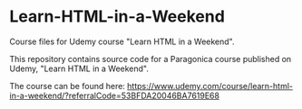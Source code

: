 # Learn-HTML-in-a-Weekend
Course files for Udemy course "Learn HTML in a Weekend".

This repository contains source code for a Paragonica course published on Udemy, "Learn HTML in a Weekend".

The course can be found here:
https://www.udemy.com/course/learn-html-in-a-weekend/?referralCode=53BFDA20046BA7619E68

